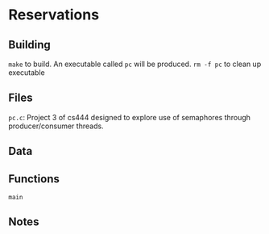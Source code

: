 # Reservations

## Building
`make` to build. An executable called `pc` will be produced.
`rm -f pc` to clean up executable

## Files
`pc.c`: Project 3 of cs444 designed to explore use of semaphores through producer/consumer threads.

## Data


## Functions
`main`


## Notes
